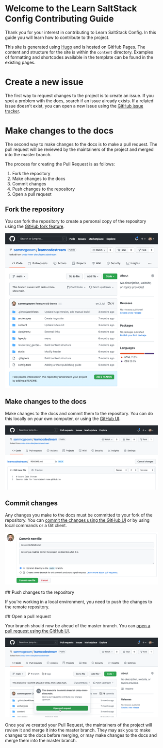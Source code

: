 # Welcome to the Learn SaltStack Config Contributing Guide

Thank you for your interest in contributing to Learn SaltStack Config. In this guide you will learn how to contribute to the project.

This site is generated using [Hugo](https://gohugo.io/) and is hosted on GitHub Pages. The content and structure for the site is within the `content` directory. Examples of formatting and shortcodes available in the template can be found in the existing pages.

# Create a new issue
The first way to request changes to the project is to create an issue. If you spot a problem with the docs, search if an issue already exists. If a related issue doesn't exist, you can open a new issue using the [GitHub issue tracker](https://github.com/cmbu-tmm-sites/learnsaltstackconfig/issues).


# Make changes to the docs
The second way to make changes to the docs is to make a pull request. The pull request will be reviewed by the maintainers of the project and merged into the master branch.

The process for creating the Pull Request is as follows:
1. Fork the repository
2. Make changes to the docs
3. Commit changes
4. Push changes to the repository
5. Open a pull request

## Fork the repository
You can fork the repository to create a personal copy of the repository using the [GitHub fork feature](https://docs.github.com/en/get-started/quickstart/fork-a-repo).

![Fork the repository](CONTRIBUTING/2021-09-29-14-27-51.png)

## Make changes to the docs
Make changes to the docs and commit them to the repository. You can do this locally on your own computer, or using the [GitHub UI](https://docs.github.com/en/repositories/working-with-files/managing-files/editing-files).

![Create a file](CONTRIBUTING/2021-09-29-14-33-17.png)

## Commit changes
Any changes you make to the docs must be committed to your fork of the repository. You can [commit the changes using the GitHub UI](https://docs.github.com/en/repositories/working-with-files/managing-files/adding-a-file-to-a-repository) or by using local commands or a Git client.

![Commit new file](CONTRIBUTING/2021-09-29-14-34-07.png)

## Push changes to the repository

If you're working in a local environment, you need to push the changes to the remote repository.

## Open a pull request

Your branch should now be ahead of the master branch. You can [open a pull request using the GitHub UI](https://docs.github.com/en/github/collaborating-with-pull-requests/proposing-changes-to-your-work-with-pull-requests/creating-a-pull-request-from-a-fork).

![Open a Pull Request](CONTRIBUTING/2021-09-29-14-37-43.png)

Once you've created your Pull Request, the maintainers of the project will review it and merge it into the master branch. They may ask you to make changes to the docs before merging, or may make changes to the docs and merge them into the master branch.